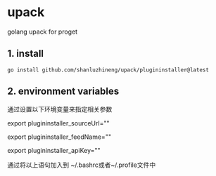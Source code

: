 # upack
golang upack for proget


## 1. install

```
go install github.com/shanluzhineng/upack/plugininstaller@latest
```

## 2. environment variables

通过设置以下环境变量来指定相关参数

export plugininstaller_sourceUrl=""

export plugininstaller_feedName=""

export plugininstaller_apiKey=""


通过将以上语句加入到 ~/.bashrc或者~/.profile文件中
